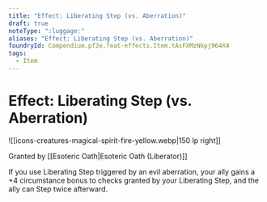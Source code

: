 ```yaml
---
title: "Effect: Liberating Step (vs. Aberration)"
draft: true
noteType: ":luggage:"
aliases: "Effect: Liberating Step (vs. Aberration)"
foundryId: Compendium.pf2e.feat-effects.Item.tAsFXMzNkpj964X4
tags:
  - Item
---
```


# Effect: Liberating Step (vs. Aberration)
![[icons-creatures-magical-spirit-fire-yellow.webp|150 lp right]]

Granted by [[Esoteric Oath|Esoteric Oath (Liberator)]]

If you use Liberating Step triggered by an evil aberration, your ally gains a +4 circumstance bonus to checks granted by your Liberating Step, and the ally can Step twice afterward.
